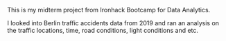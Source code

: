 This is my midterm project from Ironhack Bootcamp for Data Analytics.

I looked into Berlin traffic accidents data from 2019 and ran an analysis on the traffic locations, time, road conditions, light conditions and etc. 
